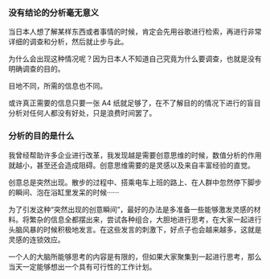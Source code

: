 ### 没有结论的分析毫无意义

当日本人想了解某样东西或者事情的时候，肯定会先用谷歌进行检索，再进行非常详细的调查和分析，然后就止步与此。

为什么会出现这种情况呢？因为日本人不知道自己究竟为什么要调查，也就是没有明确调查的目的。

目地不同，所需的信息也不同。

或许真正需要的信息只要一张 A4 纸就足够了，在不了解目的的情况下进行的盲目分析对任何人都没有好处，只是浪费时间罢了。

### 分析的目的是什么

我曾经帮助许多企业进行改革，我发现越是需要创意思维的时候，数值分析的作用就越小，甚至还会造成阻碍。创意思维需要的是灵感以及来自丰富经验的直觉。

创意总是突然出现。散步的过程中、搭乘电车上班的路上、在人群中忽然停下脚步的瞬间、泡在浴缸里发呆的时候······

为了引发这种“突然出现的创意瞬间”，最好的办法是多准备一些能够激发灵感的材料。将繁杂的信息全都摆出来，尝试各种组合，大胆地进行思考，在大家一起进行头脑风暴的时候积极地发言。在这些发言的刺激下，好点子也会越来越多，这就是灵感的连锁效应。

一个人的大脑所能够思考的内容是有限的，但如果大家聚集到一起进行思考，那么当天一定能够想出一个具有可行性的工作计划。
